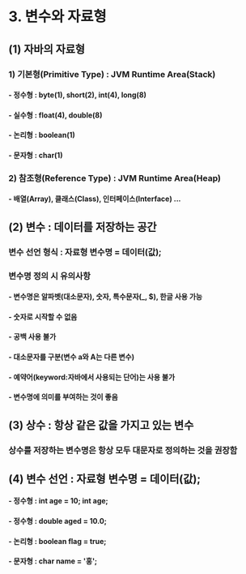 # 3. 변수와 자료형<br>
## (1) 자바의 자료형
### 1) 기본형(Primitive Type) : JVM Runtime Area(Stack) <br>
#### - 정수형 : byte(1), short(2), int(4), long(8) <br>
#### - 실수형 : float(4), double(8)
#### - 논리형 : boolean(1) <br>
#### - 문자형 : char(1) <br>

### 2) 참조형(Reference Type) : JVM Runtime Area(Heap) <br>
#### - 배열(Array), 클래스(Class), 인터페이스(Interface) ... <br>

## (2) 변수 : 데이터를 저장하는 공간
### 변수 선언 형식 : 자료형 변수명 = 데이터(값); 
### 변수명 정의 시 유의사항
#### - 변수명은 알파벳(대소문자), 숫자, 특수문자(_, $), 한글 사용 가능
#### - 숫자로 시작할 수 없음
#### - 공백 사용 불가
#### - 대소문자를 구분(변수 a와 A는 다른 변수)
#### - 예약어(keyword:자바에서 사용되는 단어)는 사용 불가
#### - 변수명에 의미를 부여하는 것이 좋음

## (3) 상수 : 항상 같은 값을 가지고 있는 변수
### 상수를 저장하는 변수명은 항상 모두 대문자로 정의하는 것을 권장함

## (4) 변수 선언 : 자료형 변수명 = 데이터(값);
#### - 정수형 : int age = 10; int age;
#### - 정수형 : double aged = 10.0; 
#### - 논리형 : boolean flag = true; 
#### - 문자형 : char name = '홍'; 


